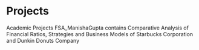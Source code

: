 # Projects
Academic Projects 
FSA_ManishaGupta contains Comparative Analysis of Financial Ratios, Strategies and Business Models of Starbucks Corporation and Dunkin Donuts Company
